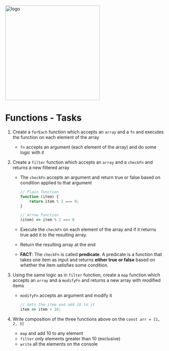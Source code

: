 <img src="https://webassets.telerikacademy.com/images/default-source/logos/telerik-academy.svg)" alt="logo" width="300px" style="margin-top: 20px;"/>
   
# Functions - Tasks
   
1. Create a `forEach` function which accepts an `array` and a `fn` and executes the function on each element of the array
   
   - `fn` accepts an argument (each element of the array) and do some logic with it
   
1. Create a `filter` function which accepts an `array` and a `checkFn` and returns a new filtered array
   
   - The `checkFn` accepts an argument and return true or false based on condition applied to that argument
   
     ```js
     // Plain function
     function (item) {
         return item % 2 === 0;
     }
   
     // Arrow function
     (item) => item % 2 === 0
     ```
   
   - Execute the `checkFn` on each element of the array and if it returns true add it to the resulting array.
   - Return the resulting array at the end
   - **FACT**: The `checkFn` is called **predicate**. A predicate is a function that takes one item as input and returns **either true or false** based on whether the item satisfies some condition.
   
1. Using the same logic as in `filter` function, create a `map` function which accepts an `array` and a `modifyFn` and returns a new array with modified items
   
   - `modifyFn` accepts an argument and modify it
     ```js
     // Gets the item and add 10 to it
     item => item + 10;
     ```
   
1. Write composition of the three functions above on the `const arr = [1, 2, 3]`
   - `map` and add 10 to any element
   - `filter` only elements greater than 10 (exclusive)
   - `write` all the elements on the console